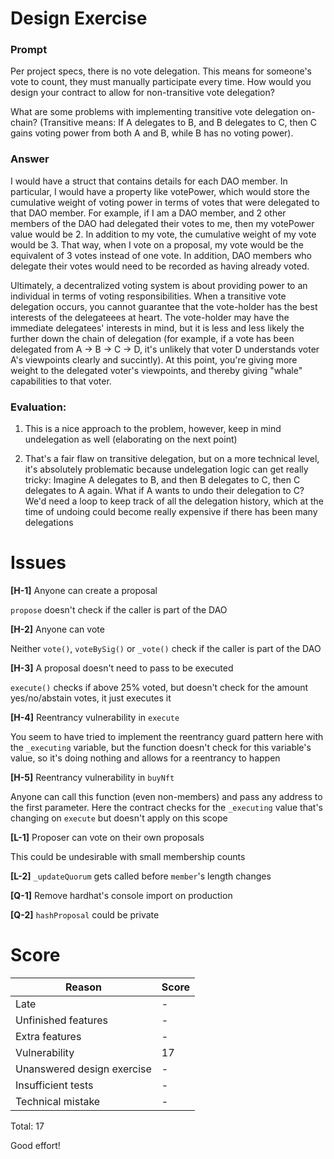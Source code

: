 # Design Exercise

### Prompt
Per project specs, there is no vote delegation. This means for someone's vote to count, they must manually participate every time. How would you design your contract to allow for non-transitive vote delegation?

What are some problems with implementing transitive vote delegation on-chain? (Transitive means: If A delegates to B, and B delegates to C, then C gains voting power from both A and B, while B has no voting power).

### Answer
I would have a struct that contains details for each DAO member. In particular, I would have a property like votePower, which would store the cumulative weight of voting power in terms of votes that were delegated to that DAO member. For example, if I am a DAO member, and 2 other members of the DAO had delegated their votes to me, then my votePower value would be 2. In addition to my vote, the cumulative weight of my vote would be 3. That way, when I vote on a proposal, my vote would be the equivalent of 3 votes instead of one vote. In addition, DAO members who delegate their votes would need to be recorded as having already voted.

Ultimately, a decentralized voting system is about providing power to an individual in terms of voting responsibilities. When a transitive vote delegation occurs, you cannot guarantee that the vote-holder has the best interests of the delegateees at heart. The vote-holder may have the immediate delegatees' interests in mind, but it is less and less likely the further down the chain of delegation (for example, if a vote has been delegated from A -> B -> C -> D, it's unlikely that voter D understands voter A's viewpoints clearly and succintly). At this point, you're giving more weight to the delegated voter's viewpoints, and thereby giving "whale" capabilities to that voter.

### Evaluation:

1. This is a nice approach to the problem, however, keep in mind undelegation as well (elaborating on the next point)

2. That's a fair flaw on transitive delegation, but on a more technical level, it's absolutely problematic because undelegation logic can get really tricky: Imagine A delegates to B, and then B delegates to C, then C delegates to A again. What if A wants to undo their delegation to C?
    We'd need a loop to keep track of all the delegation history, which at the time of undoing could become really expensive if there has been many delegations


# Issues

**[H-1]** Anyone can create a proposal

`propose` doesn't check if the caller is part of the DAO

**[H-2]** Anyone can vote

Neither `vote()`, `voteBySig()` or `_vote()` check if the caller is part of the DAO

**[H-3]** A proposal doesn't need to pass to be executed

`execute()` checks if above 25% voted, but doesn't check for the amount yes/no/abstain votes, it just executes it

**[H-4]** Reentrancy vulnerability in `execute`

You seem to have tried to implement the reentrancy guard pattern here with the `_executing` variable, but the function doesn't check for this variable's value, so it's doing nothing and allows for a reentrancy to happen

**[H-5]** Reentrancy vulnerability in `buyNft`

Anyone can call this function (even non-members) and pass any address to the first parameter. Here the contract checks for the `_executing` value that's changing on `execute` but doesn't apply on this scope

**[L-1]** Proposer can vote on their own proposals

This could be undesirable with small membership counts

**[L-2]** `_updateQuorum` gets called before `member`'s length changes

**[Q-1]** Remove hardhat's console import on production

**[Q-2]** `hashProposal` could be private

# Score

| Reason | Score |
|-|-|
| Late                       | - |
| Unfinished features        | - |
| Extra features             | - |
| Vulnerability              |17 |
| Unanswered design exercise | - |
| Insufficient tests         | - |
| Technical mistake          | - |

Total: 17

Good effort!
